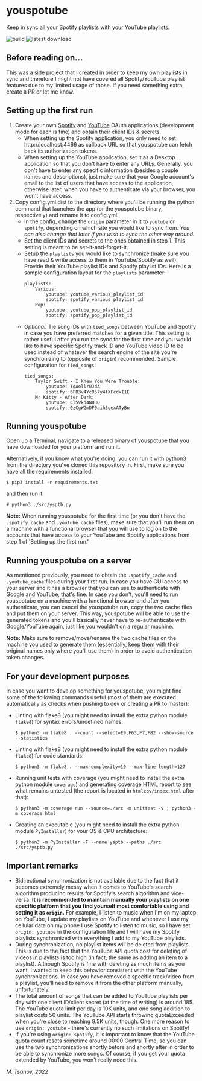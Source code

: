 # youspotube
Keep in sync all your Spotify playlists with your YouTube playlists.

![build](https://img.shields.io/github/actions/workflow/status/mtsanovv/youspotube/checks.yml?branch=master)
![latest download](https://img.shields.io/github/v/release/mtsanovv/youspotube?style=flat)

## Before reading on...
This was a side project that I created in order to keep my own playlists in sync and therefore I might not have covered all Spotify/YouTube playlist features due to my limited usage of those. If you need something extra, create a PR or let me know.

## Setting up the first run
1. Create your own [Spotify](https://www.codeproject.com/Tips/5276627/HowTo-Setup-a-Spotify-API-App-in-the-Spotify-Devel) and [YouTube](https://wpythub.com/documentation/getting-started/set-youtube-oauth-client-id-client-secret/) OAuth applications (development mode for each is fine) and obtain their client IDs & secrets.
    - When setting up the Spotify application, you only need to set http://localhost:4466 as callback URL so that youspotube can fetch back its authorization tokens.
    - When setting up the YouTube application, set it as a Desktop application so that you don't have to enter any URLs. Generally, you don't have to enter any specific information (besides a couple names and descriptions), just make sure that your Google account's email to the list of users that have access to the application, otherwise later, when you have to authenticate via your browser, you won't have access.
2. Copy config.yml.dist to the directory where you'll be running the python command that launches the app (or the youspotube binary, respectively) and rename it to config.yml.
    - In the config, change the `origin` parameter in it to `youtube` or `spotify`, depending on which site you would like to sync from. *You can also change that later if you wish to sync the other way around.*
    - Set the client IDs and secrets to the ones obtained in step 1. This setting is meant to be set-it-and-forget-it.
    - Setup the `playlists` you would like to synchronize (make sure you have read & write access to them in YouTube/Spotify as well). Provide their YouTube playlist IDs and Spotify playlist IDs. Here is a sample configuration layout for the `playlists` parameter:
        ```
        playlists:
            Various:
                youtube: youtube_various_playlist_id
                spotify: spotify_various_playlist_id
            Pop:
                youtube: youtube_pop_playlist_id
                spotify: spotify_pop_playlist_id
        ```
    - *Optional:* Tie song IDs with `tied_songs` between YouTube and Spotify in case you have preferred matches for a given title. This setting is rather useful after you run the sync for the first time and you would like to have specific Spotify track ID and YouTube video ID to be used instead of whatever the search engine of the site you're synchronizing to (opposite of `origin`) recommended. Sample configuration for `tied_songs`:
        ```
        tied_songs:
            Taylor Swift - I Knew You Were Trouble:
                youtube: TqAollrUJdA
                spotify: 6FB3v4YcR57y4tXFcdxI1E
            Mr Kitty - After Dark:
                youtube: Cl5Vkd4N03Q
                spotify: 0zCgWGmDF0aih5qexATyBn
        ```

## Running youspotube

Open up a Terminal, navigate to a released binary of youspotube that you have downloaded for your platform and run it.

Alternatively, if you know what you're doing, you can run it with python3 from the directory you've cloned this repository in. First, make sure you have all the requirements installed:

```
$ pip3 install -r requirements.txt
```

and then run it:

```
# python3 ./src/ysptb.py
```

**Note:** When running youspotube for the first time (or you don't have the `.spotify_cache` and `.youtube_cache` files), make sure that you'll run them on a machine with a functional browser that you will use to log on to the accounts that have access to your YouTube and Spotify applications from step 1 of 'Setting up the first run.'

## Running youspotube on a server

As mentioned previously, you need to obtain the `.spotify_cache` and `.youtube_cache` files during your first run. In case you have GUI access to your server and it has a browser that you can use to authenticate with Google and YouTube, that's fine. In case you don't, you'll need to run youspotube on a machine with a functional browser and after you authenticate, you can cancel the youspotube run, copy the two cache files and put them on your server. This way, youspotube will be able to use the generated tokens and you'll basically never have to re-authenticate with Google/YouTube again, just like you wouldn't on a regular machine.

**Note:** Make sure to remove/move/rename the two cache files on the machine you used to generate them (essentially, keep them with their original names only where you'll use them) in order to avoid authentication token changes.

## For your development purposes

In case you want to develop something for youspotube, you might find some of the following commands useful (most of them are executed automatically as checks when pushing to dev or creating a PR to master):

- Linting with flake8 (you might need to install the extra python module `flake8`) for syntax errors/undefined names:
    ```
    $ python3 -m flake8 . --count --select=E9,F63,F7,F82 --show-source --statistics
    ```
- Linting with flake8 (you might need to install the extra python module `flake8`) for code standards:
    ```
    $ python3 -m flake8 . --max-complexity=10 --max-line-length=127
    ```
- Running unit tests with coverage (you might need to install the extra python module `coverage`) and generating coverage HTML report to see what remains untested (the report is located in `htmlcov/index.html` after that):
    ```
    $ python3 -m coverage run --source=./src -m unittest -v ; python3 -m coverage html
    ```
- Creating an executable (you might need to install the extra python module `PyInstaller`) for your OS & CPU architecture:
    ```
    $ python3 -m PyInstaller -F --name ysptb --paths ./src ./src/ysptb.py
    ```


## Important remarks
- Bidirectional synchronization is not available due to the fact that it becomes extremely messy when it comes to YouTube's search algorithm producing results for Spotify's search algorithm and vice-versa. **It is recommended to maintain manually your playlists on one specific platform that you find yourself most comfortable using and setting it as `origin`.** For example, I listen to music when I'm on my laptop on YouTube, I update my playlists on YouTube and whenever I use my cellular data on my phone I use Spotify to listen to music, so I have set `origin: youtube` in the configuration file and I will have my Spotify playlists synchronized with everything I add to my YouTube playlists.
- During synchronization, no playlist items will be deleted from playlists. This is due to the fact that the YouTube API quota cost for deleting of videos in playlists is too high (in fact, the same as adding an item to a playlist). Although Spotify is fine with deleting as much items as you want, I wanted to keep this behavior consistent with the YouTube synchronizations. In case you have removed a specific track/video from a playlist, you'll need to remove it from the other platform manually, unfortunately.
- The total amount of songs that can be added to YouTube playlists per day with one client ID/client secret (at the time of writing) is around 185. The YouTube quota limit per day is 10K units, and one song addition to playlist costs 50 units. The YouTube API starts throwing quotaExceeded when you're close to reaching 9.5K units, though. One more reason to use `origin: youtube` - there's currently no such limitations on Spotify!
- If you're using `origin: spotify`, it is important to know that the YouTube quota count resets sometime around 00:00 Central Time, so you can use the two synchronizations shortly before and shortly after in order to be able to synchronize more songs. Of course, if you get your quota extended by YouTube, you won't really need this.

*M. Tsanov, 2022*
